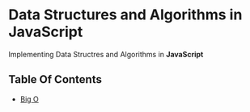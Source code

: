 # **Data Structures and Algorithms in JavaScript**

Implementing Data Structres and Algorithms in **JavaScript**

## Table Of Contents

* [Big O](https://github.com/ayushbali/JavaScript-DataStructures-and-Algorithms/tree/main/Big%20O)